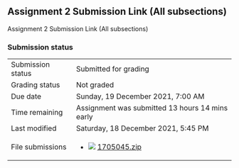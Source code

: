 <h2>Assignment 2 Submission Link (All subsections)</h2>Assignment 2 Submission Link (All subsections)<br />

<h3>Submission status</h3><table>
<tbody><tr>
<td>Submission status</td>
<td>Submitted for grading</td>
</tr>
<tr>
<td>Grading status</td>
<td>Not graded</td>
</tr>
<tr>
<td>Due date</td>
<td>Sunday, 19 December 2021, 7:00 AM</td>
</tr>
<tr>
<td>Time remaining</td>
<td>Assignment was submitted 13 hours 14 mins early</td>
</tr>
<tr>
<td>Last modified</td>
<td>Saturday, 18 December 2021, 5:45 PM</td>
</tr>
<tr>
<td>File submissions</td>
<td><ul><li><img src="..%5C..%5C..%5CJanuary%202018%5CCSE102%5CiGraphics%20Offline%20Submission%20Link%20Assignment%5Cfile%5Carchive.png" /> <a href="file%5C1705045.zip">1705045.zip</a> 
</li></ul>

</td>
</tr>

</tbody>
</table>



